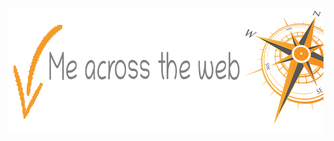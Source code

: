 <p align="center">
  <img width="854" height="200" src="https://github.com/jgphilpott/jgphilpott/blob/main/comp-ban.png">
</p>
